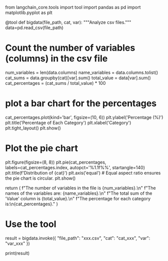from langchain_core.tools import tool
import pandas as pd
import matplotlib.pyplot as plt

@tool
def bigdata(file_path, cat, var):
   """Analyze csv files."""
   data=pd.read_csv(file_path)

   # Count the number of variables (columns) in the csv file
   num_variables = len(data.columns)
   name_variables = data.columns.tolist()
   cat_sums = data.groupby(cat)[var].sum()
   total_value = data[var].sum()
   cat_percentages = (cat_sums / total_value) * 100
   
   # plot a bar chart for the percentages
   cat_percentages.plot(kind='bar', figsize=(10, 6))
   plt.ylabel('Percentage (%)')
   plt.title('Percentage of Each Category')
   plt.xlabel('Category')
   plt.tight_layout()
   plt.show()

   # Plot the pie chart
   plt.figure(figsize=(8, 8))
   plt.pie(cat_percentages, labels=cat_percentages.index, autopct='%1.1f%%', startangle=140)
   plt.title(f'Distribution of {cat}')
   plt.axis('equal')  # Equal aspect ratio ensures the pie chart is circular.
   plt.show()
   
   return (
        f"The number of variables in the file is {num_variables}.\n"
        f"The names of the variables are: {name_variables}.\n"
        f"The total sum of the 'Value' column is {total_value}.\n"
        f"The percentage for each category is:\n{cat_percentages}."
    )

# Use the tool
result = bigdata.invoke({
    "file_path": "xxx.csv",
    "cat": "cat_xxx",
    "var": "var_xxx"
})

print(result)

